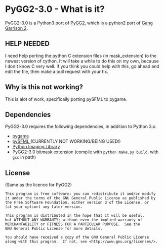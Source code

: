 PyGG2-3.0 - What is it?
====================

PyGG2-3.0 is a Python3 port of  [PyGG2](https://github.com/PyGG2/PyGG2), which is a python2 port of [Gang Garrison 2](http://ganggarrison.com/).

HELP NEEDED
------------
I need help porting the python C extension files (in mask_extension) to the newest version of cython. It will take a while to do this on my own, because I don't know C very well. If you think you could help with this, go ahead and edit the file, then make a pull request with your fix.

Why is this not working?
------------
This is alot of work, specifically porting pySFML to pygame.

Dependencies
------------

PyGG2-3.0 requires the following dependencies, in addition to Python 3.x:

* [pygame ](https://pypi.org/project/pygame)
* [pySFML ](https://pypi.org/project/sfml/) (CURRENTLY NOT WORKING/BEING USED!)
* [Python Imaging Library](https://pypi.org/project/Pillow/)
* PyGG2-3.0 bitmask extension (compile with `python make.py build`, with `gcc` in path)

License
-------
(Same as the licence for PyGG2)

    This program is free software: you can redistribute it and/or modify
    it under the terms of the GNU General Public License as published by
    the Free Software Foundation, either version 3 of the License, or
    (at your option) any later version.

    This program is distributed in the hope that it will be useful,
    but WITHOUT ANY WARRANTY; without even the implied warranty of
    MERCHANTABILITY or FITNESS FOR A PARTICULAR PURPOSE.  See the
    GNU General Public License for more details.

    You should have received a copy of the GNU General Public License
    along with this program.  If not, see <http://www.gnu.org/licenses/>.
